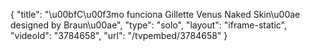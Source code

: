 {
    "title": "\u00bfC\u00f3mo funciona Gillette Venus Naked Skin\u00ae designed by Braun\u00ae",
    "type": "solo",
    "layout": "iframe-static",
    "videoId": "3784658",
    "url": "\/tvpembed\/3784658"
}